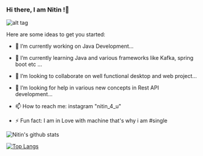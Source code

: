 ### Hi there, I am Nitin !👋

<!--
**Nitin523/Nitin523** is a ✨ _special_ ✨ repository because its `README.md` (this file) appears on your GitHub profile.-->



![alt tag](https://ih1.redbubble.net/image.183301713.1644/poster,504x498,f8f8f8-pad,450x500,f8f8f8.jpg)

Here are some ideas to get you started:

- 🔭 I’m currently working on Java Development...
- 🌱 I’m currently learning Java and various frameworks like Kafka, spring boot etc ...
- 👯 I’m looking to collaborate on well functional desktop and web project...

- 🤔 I’m looking for help in various new concepts in Rest API development...
- 📫 How to reach me: instagram "nitin_4_u"
- ⚡ Fun fact: I am in Love with machine that's why i am #single




![Nitin's github stats](https://github-readme-stats.vercel.app/api?username=Nitin523&show_icons=true&theme=chartreuse-dark)



[![Top Langs](https://github-readme-stats.vercel.app/api/top-langs/?username=Nitin523&layout=compact)](https://github.com/anuraghazra/github-readme-stats)


